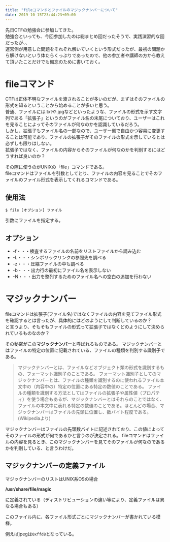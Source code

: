 ```yaml
---
title: "fileコマンドとファイルのマジックナンバーについて"
date: 2019-10-15T23:44:23+09:00
---
```


先日CTFの勉強会に参加してきた。  
勉強会といっても、今回参加したのは総まとめ回だったそうで、実践演習的な回だったが、、  
運営側が用意した問題をそれぞれ解いていくという形式だったが、最初の問題から解けないという体たらくっぷりであったので、他の参加者や講師の方から教えて頂いたことだけでも備忘のために書いておく。


# fileコマンド

CTFは正体不明なファイルを渡されることが多いのだが、まずはそのファイルの形式を知るということから始めることが多いと思う。  
普通、ファイルには.txtや.jpgなどといったような、ファイルの形式を示す文字列である「拡張子」というのがファイル名の末尾についており、ユーザーはこれを見ることによってそのファイルが何なのかを認識しているだろう。  
しかし、拡張子もファイル名の一部なので、ユーザー側で自由かつ容易に変更することは可能であり、ファイルの拡張子がそのファイルの形式を示しているとは必ずしも限りはしない。  
拡張子ではなく、ファイルの内容からそのファイルが何なのかを判別するにはどうすれば良いのか？
  

その際に使うのがUNIXの「file」コマンドである。  
fileコマンドはファイルを引数としてとり、ファイルの内容を見ることでそのファイルのファイル形式を表示してくれるコマンドである。

## 使用法

```shell
$ file [オプション] ファイル
```

引数にファイルを指定する。

## オプション

- -f・・・検査するファイルの名前をリストファイルから読み込む
- -L・・・シンボリックリンクの参照先を調べる
- -z・・・圧縮ファイルの中も調べる
- -b・・・出力行の最初にファイル名を表示しない
- -N・・・出力を整列するためのファイル名への空白の追加を行わない


# マジックナンバー

fileコマンドは拡張子(ファイル名)ではなくファイルの内容を見てファイル形式を確認するとは言ったが、具体的にはどのようにして判断しているのか？  
と言うより、そもそもファイルの形式って拡張子ではなくどのようにして決められているものなのか？

その秘密がこの**マジックナンバー**と呼ばれるものである。
マジックナンバーとはファイルの特定の位置に記載されている、ファイルの種類を判別する識別子である。

>マジックナンバーとは、ファイルなどオブジェクト類の形式を識別するもの、フォーマット識別子のことである。
>フォーマット識別子としてのマジックナンバーとは、ファイルの種類を識別するのに使われるファイル本文中の（内容中の）特定の位置にある特定の数値のことである。
>ファイルの種類を識別する方法としてはファイルの拡張子や属性値（プロパティ）を使う場合もあるが、マジックナンバーとはそれらのことではなく、ファイルの本文中に表れる特定の数値のことである。ほとんどの場合、マジックナンバーはファイルの先頭に位置し、数バイト程度である。(Wikipediaより)


マジックナンバーはファイルの先頭数バイトに記述されており、この値によってそのファイルの形式が何であるかと言うのが決定される。
fileコマンドはファイルの内容を見るとき、このマジックナンバーを見てそのファイルが何なのであるかを判別している、と言うわけだ。

## マジックナンバーの定義ファイル

マジックナンバーのリストはUNIX系OSの場合

**/usr/share/file/magic**

に定義されている（ディストリビューションの違い等により、定義ファイルは異なる場合もある）

このファイル内に、各ファイル形式ごとにマジックナンバーが書かれている模様。

例えばjpegは```0xffd8```となっている。